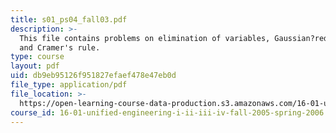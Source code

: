 ```yaml
---
title: s01_ps04_fall03.pdf
description: >-
  This file contains problems on elimination of variables, Gaussian?reduction,
  and Cramer's rule.
type: course
layout: pdf
uid: db9eb95126f951827efaef478e47eb0d
file_type: application/pdf
file_location: >-
  https://open-learning-course-data-production.s3.amazonaws.com/16-01-unified-engineering-i-ii-iii-iv-fall-2005-spring-2006/db9eb95126f951827efaef478e47eb0d_s01_ps04_fall03.pdf
course_id: 16-01-unified-engineering-i-ii-iii-iv-fall-2005-spring-2006
---
```


